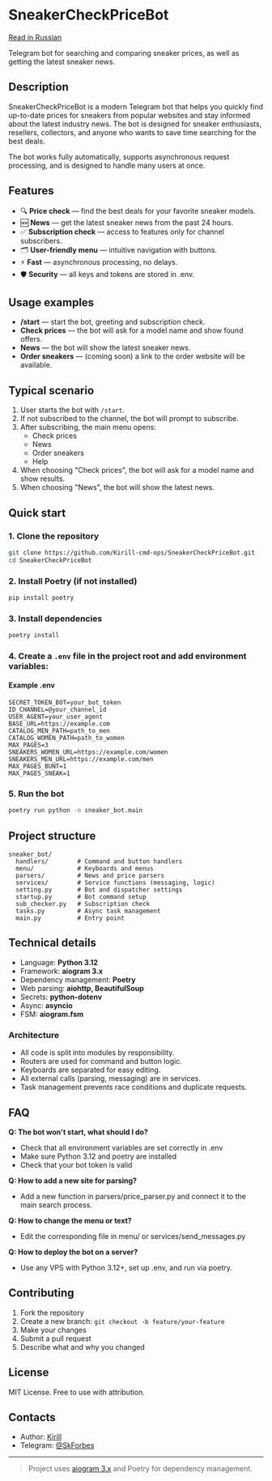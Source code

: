 # SneakerCheckPriceBot

[Read in Russian](./README_RU.md)

Telegram bot for searching and comparing sneaker prices, as well as getting the latest sneaker news.

## Description
SneakerCheckPriceBot is a modern Telegram bot that helps you quickly find up-to-date prices for sneakers from popular websites and stay informed about the latest industry news. The bot is designed for sneaker enthusiasts, resellers, collectors, and anyone who wants to save time searching for the best deals.

The bot works fully automatically, supports asynchronous request processing, and is designed to handle many users at once.

## Features
- 🔍 **Price check** — find the best deals for your favorite sneaker models.
- 🆕 **News** — get the latest sneaker news from the past 24 hours.
- ✅ **Subscription check** — access to features only for channel subscribers.
- 🗂️ **User-friendly menu** — intuitive navigation with buttons.
- ⚡ **Fast** — asynchronous processing, no delays.
- 🛡️ **Security** — all keys and tokens are stored in .env.

## Usage examples
- **/start** — start the bot, greeting and subscription check.
- **Check prices** — the bot will ask for a model name and show found offers.
- **News** — the bot will show the latest sneaker news.
- **Order sneakers** — (coming soon) a link to the order website will be available.

## Typical scenario
1. User starts the bot with `/start`.
2. If not subscribed to the channel, the bot will prompt to subscribe.
3. After subscribing, the main menu opens:
    - Check prices
    - News
    - Order sneakers
    - Help
4. When choosing "Check prices", the bot will ask for a model name and show results.
5. When choosing "News", the bot will show the latest news.

## Quick start

### 1. Clone the repository
```bash
git clone https://github.com/Kirill-cmd-ops/SneakerCheckPriceBot.git
cd SneakerCheckPriceBot
```

### 2. Install Poetry (if not installed)
```bash
pip install poetry
```

### 3. Install dependencies
```bash
poetry install
```

### 4. Create a `.env` file in the project root and add environment variables:

#### Example .env
```
SECRET_TOKEN_BOT=your_bot_token
ID_CHANNEL=@your_channel_id
USER_AGENT=your_user_agent
BASE_URL=https://example.com
CATALOG_MEN_PATH=path_to_men
CATALOG_WOMEN_PATH=path_to_women
MAX_PAGES=3
SNEAKERS_WOMEN_URL=https://example.com/women
SNEAKERS_MEN_URL=https://example.com/men
MAX_PAGES_BUNT=1
MAX_PAGES_SNEAK=1
```

### 5. Run the bot
```bash
poetry run python -m sneaker_bot.main
```

## Project structure
```
sneaker_bot/
  handlers/        # Command and button handlers
  menu/            # Keyboards and menus
  parsers/         # News and price parsers
  services/        # Service functions (messaging, logic)
  setting.py       # Bot and dispatcher settings
  startup.py       # Bot command setup
  sub_checker.py   # Subscription check
  tasks.py         # Async task management
  main.py          # Entry point
```

## Technical details
- Language: **Python 3.12**
- Framework: **aiogram 3.x**
- Dependency management: **Poetry**
- Web parsing: **aiohttp, BeautifulSoup**
- Secrets: **python-dotenv**
- Async: **asyncio**
- FSM: **aiogram.fsm**

### Architecture
- All code is split into modules by responsibility.
- Routers are used for command and button logic.
- Keyboards are separated for easy editing.
- All external calls (parsing, messaging) are in services.
- Task management prevents race conditions and duplicate requests.

## FAQ
**Q: The bot won't start, what should I do?**
- Check that all environment variables are set correctly in .env
- Make sure Python 3.12 and poetry are installed
- Check that your bot token is valid

**Q: How to add a new site for parsing?**
- Add a new function in parsers/price_parser.py and connect it to the main search process.

**Q: How to change the menu or text?**
- Edit the corresponding file in menu/ or services/send_messages.py

**Q: How to deploy the bot on a server?**
- Use any VPS with Python 3.12+, set up .env, and run via poetry.

## Contributing
1. Fork the repository
2. Create a new branch: `git checkout -b feature/your-feature`
3. Make your changes
4. Submit a pull request
5. Describe what and why you changed

## License
MIT License. Free to use with attribution.

## Contacts
- Author: [Kirill](https://github.com/Kirill-cmd-ops)
- Telegram: [@SkForbes](https://t.me/SkForbes)

---

> Project uses [aiogram 3.x](https://docs.aiogram.dev/) and Poetry for dependency management.

